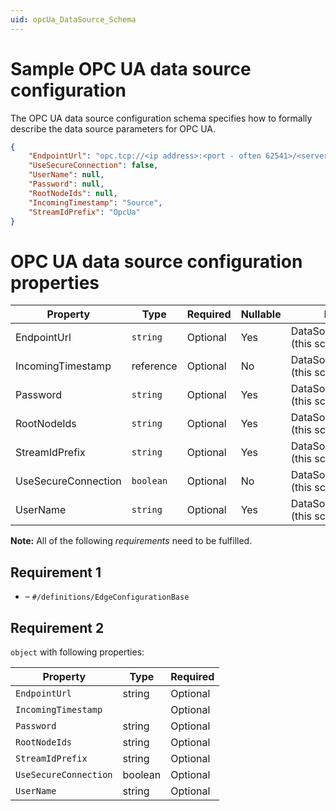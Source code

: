```yaml
---
uid: opcUa_DataSource_Schema
---
```



# Sample OPC UA data source configuration

The OPC UA data source configuration schema specifies how to formally describe the data source parameters for OPC UA.

```json
{
    "EndpointUrl": "opc.tcp://<ip address>:<port - often 62541>/<server path>",
    "UseSecureConnection": false,
    "UserName": null,
    "Password": null,
    "RootNodeIds": null,
    "IncomingTimestamp": "Source",
    "StreamIdPrefix": "OpcUa"
}
```

# OPC UA data source configuration properties

| Property                                    | Type      | Required | Nullable | Defined by                            |
| ------------------------------------------- | --------- | -------- | -------- | ------------------------------------- |
| EndpointUrl                | `string`  | Optional | Yes      | DataSourceConfiguration (this schema) |
| IncomingTimestamp     | reference | Optional | No       | DataSourceConfiguration (this schema) |
| Password                       | `string`  | Optional | Yes      | DataSourceConfiguration (this schema) |
| RootNodeIds                 | `string`  | Optional | Yes      | DataSourceConfiguration (this schema) |
| StreamIdPrefix          | `string`  | Optional | Yes      | DataSourceConfiguration (this schema) |
| UseSecureConnection | `boolean` | Optional | No       | DataSourceConfiguration (this schema) |
| UserName                      | `string`  | Optional | Yes      | DataSourceConfiguration (this schema) |


**Note:** All of the following _requirements_ need to be fulfilled.

## Requirement 1

- []() – `#/definitions/EdgeConfigurationBase`

## Requirement 2

`object` with following properties:

| Property              | Type    | Required |
| --------------------- | ------- | -------- |
| `EndpointUrl`         | string  | Optional |
| `IncomingTimestamp`   |         | Optional |
| `Password`            | string  | Optional |
| `RootNodeIds`         | string  | Optional |
| `StreamIdPrefix`      | string  | Optional |
| `UseSecureConnection` | boolean | Optional |
| `UserName`            | string  | Optional |
